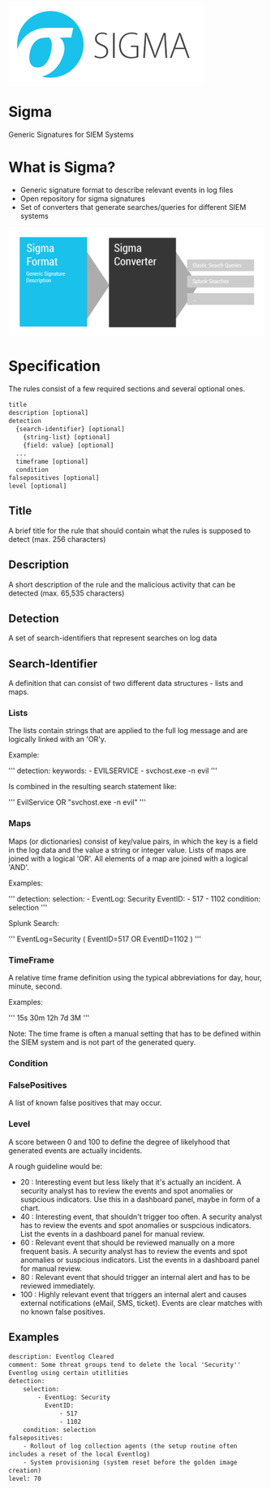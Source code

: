![sigma_logo](./images/Sigma_0.3.png)

# Sigma
Generic Signatures for SIEM Systems

# What is Sigma?

- Generic signature format to describe relevant events in log files
- Open repository for sigma signatures
- Set of converters that generate searches/queries for different SIEM systems

![sigma_description](./images/Sigma-description.png)

# Specification

The rules consist of a few required sections and several optional ones.

```
title
description [optional]
detection
  {search-identifier} [optional]
    {string-list} [optional]
    {field: value} [optional]
  ...
  timeframe [optional]
  condition
falsepositives [optional]
level [optional]
```

## Title

A brief title for the rule that should contain what the rules is supposed to detect (max. 256 characters)

## Description

A short description of the rule and the malicious activity that can be detected (max. 65,535 characters)

## Detection

A set of search-identifiers that represent searches on log data

## Search-Identifier

A definition that can consist of two different data structures - lists and maps.

### Lists

The lists contain strings that are applied to the full log message and are logically linked with an 'OR'y.

Example:

'''
detection:
  keywords:
    - EVILSERVICE
    - svchost.exe -n evil
'''

Is combined in the resulting search statement like:

'''
EvilService OR "svchost.exe -n evil"
'''

### Maps

Maps (or dictionaries) consist of key/value pairs, in which the key is a field in the log data and the value a string or integer value. Lists of maps are joined with a logical 'OR'. All elements of a map are joined with a logical 'AND'.

Examples:

'''
detection:
  selection:
    - EventLog: Security
      EventID:
        - 517
        - 1102
condition: selection
'''

Splunk Search:

'''
EventLog=Security ( EventID=517 OR EventID=1102 )
'''

### TimeFrame

A relative time frame definition using the typical abbreviations for day, hour, minute, second.

Examples:

'''
15s
30m
12h
7d
3M
'''

Note: The time frame is often a manual setting that has to be defined within the SIEM system and is not part of the generated query.

### Condition


### FalsePositives

A list of known false positives that may occur.

### Level

A score between 0 and 100 to define the degree of likelyhood that generated events are actually incidents.

A rough guideline would be:

- 20 : Interesting event but less likely that it's actually an incident. A security analyst has to review the events and spot anomalies or suspcious indicators. Use this in a dashboard panel, maybe in form of a chart.
- 40 : Interesting event, that shouldn't trigger too often. A security analyst has to review the events and spot anomalies or suspcious indicators. List the events in a dashboard panel for manual review.
- 60 : Relevant event that should be reviewed manually on a more frequent basis. A security analyst has to review the events and spot anomalies or suspcious indicators. List the events in a dashboard panel for manual review.
- 80 : Relevant event that should trigger an internal alert and has to be reviewed immediately.
- 100 : Highly relevant event that triggers an internal alert and causes external notifications (eMail, SMS, ticket). Events are clear matches with no known false positives.    

## Examples

```
description: Eventlog Cleared
comment: Some threat groups tend to delete the local 'Security'' Eventlog using certain utitlities
detection:
    selection:
        - EventLog: Security
          EventID:
              - 517
              - 1102
    condition: selection
falsepositives:
    - Rollout of log collection agents (the setup routine often includes a reset of the local Eventlog)
    - System provisioning (system reset before the golden image creation)
level: 70
```
